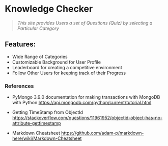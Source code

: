 # Knowledge Checker

>*This site provides Users a set of Questions (Quiz) by selecting a Particular Category*

## Features:
+ Wide Range of Categories
+ Customizable Background for User Profile
+ Leaderboard for creating a competitive environment
+ Follow Other Users for keeping track of their Progress

### References 
+ PyMongo 3.9.0 documentation for making transactions with MongoDB with Python
    https://api.mongodb.com/python/current/tutorial.html
    
+ Getting TimeStamp from ObjectId
    https://stackoverflow.com/questions/11961952/objectid-object-has-no-attribute-gettimestamp

+ Markdown Cheatsheet
    https://github.com/adam-p/markdown-here/wiki/Markdown-Cheatsheet